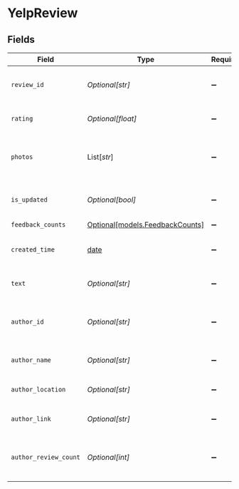 # YelpReview


## Fields

| Field                                                                | Type                                                                 | Required                                                             | Description                                                          |
| -------------------------------------------------------------------- | -------------------------------------------------------------------- | -------------------------------------------------------------------- | -------------------------------------------------------------------- |
| `review_id`                                                          | *Optional[str]*                                                      | :heavy_minus_sign:                                                   | Unique identifier for the review                                     |
| `rating`                                                             | *Optional[float]*                                                    | :heavy_minus_sign:                                                   | Rating given in the review                                           |
| `photos`                                                             | List[*str*]                                                          | :heavy_minus_sign:                                                   | List of photo URLs associated with the review                        |
| `is_updated`                                                         | *Optional[bool]*                                                     | :heavy_minus_sign:                                                   | Indicates if the review has been updated                             |
| `feedback_counts`                                                    | [Optional[models.FeedbackCounts]](../models/feedbackcounts.md)       | :heavy_minus_sign:                                                   | N/A                                                                  |
| `created_time`                                                       | [date](https://docs.python.org/3/library/datetime.html#date-objects) | :heavy_minus_sign:                                                   | Timestamp when the review was created                                |
| `text`                                                               | *Optional[str]*                                                      | :heavy_minus_sign:                                                   | The content of the review                                            |
| `author_id`                                                          | *Optional[str]*                                                      | :heavy_minus_sign:                                                   | Unique identifier for the review author                              |
| `author_name`                                                        | *Optional[str]*                                                      | :heavy_minus_sign:                                                   | Name of the review author                                            |
| `author_location`                                                    | *Optional[str]*                                                      | :heavy_minus_sign:                                                   | Location of the review author                                        |
| `author_link`                                                        | *Optional[str]*                                                      | :heavy_minus_sign:                                                   | Link to the author's profile                                         |
| `author_review_count`                                                | *Optional[int]*                                                      | :heavy_minus_sign:                                                   | Total number of reviews written by the author                        |